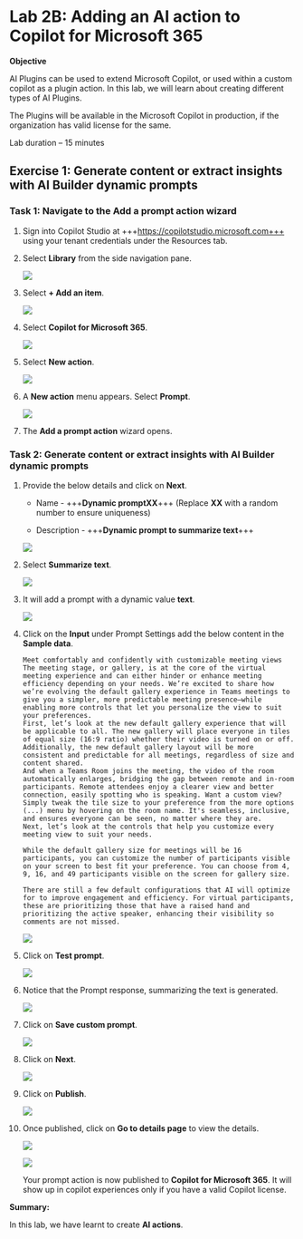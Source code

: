 # **Lab 2B: Adding an AI action to Copilot for Microsoft 365**

**Objective**

AI Plugins can be used to extend Microsoft Copilot, or used within a
custom copilot as a plugin action. In this lab, we will learn about
creating different types of AI Plugins.

The Plugins will be available in the Microsoft Copilot in production, if
the organization has valid license for the same.

Lab duration – 15 minutes

## **Exercise 1: Generate content or extract insights with AI Builder dynamic prompts**

### Task 1: Navigate to the Add a prompt action wizard

1.  Sign into Copilot Studio at +++https://copilotstudio.microsoft.com+++ using your tenant credentials under the Resources tab.

2.  Select **Library** from the side navigation pane.

    ![](./media/image1.png)

3.  Select **+ Add an item**.     

    ![](./media/image2.png)

4.  Select **Copilot for Microsoft 365**.

    ![](./media/image3.png)

5.	Select **New action**.
   
    ![](./media/image32.png)
  	
7.  A **New action** menu appears. Select **Prompt**.

    ![](./media/image4.png)

8.  The **Add a prompt action** wizard opens.

### Task 2: Generate content or extract insights with AI Builder dynamic prompts

1.  Provide the below details and click on **Next**.

    - Name - +++**Dynamic promptXX**+++ (Replace **XX** with a random number to ensure uniqueness)
    
    - Description - +++**Dynamic prompt to summarize text**+++

    ![](./media/image5.png)

2.  Select **Summarize text**.

    ![](./media/image6.png)

3.  It will add a prompt with a dynamic value **text**.

    ![](./media/image7.png)

4.  Click on the **Input** under Prompt Settings add the below content
    in the **Sample data**.

    ```
    Meet comfortably and confidently with customizable meeting views
    The meeting stage, or gallery, is at the core of the virtual meeting experience and can either hinder or enhance meeting efficiency depending on your needs. We’re excited to share how we’re evolving the default gallery experience in Teams meetings to give you a simpler, more predictable meeting presence—while enabling more controls that let you personalize the view to suit your preferences.
    First, let’s look at the new default gallery experience that will be applicable to all. The new gallery will place everyone in tiles of equal size (16:9 ratio) whether their video is turned on or off. Additionally, the new default gallery layout will be more consistent and predictable for all meetings, regardless of size and content shared.
    And when a Teams Room joins the meeting, the video of the room automatically enlarges, bridging the gap between remote and in-room participants. Remote attendees enjoy a clearer view and better connection, easily spotting who is speaking. Want a custom view? Simply tweak the tile size to your preference from the more options (...) menu by hovering on the room name. It's seamless, inclusive, and ensures everyone can be seen, no matter where they are.
    Next, let’s look at the controls that help you customize every meeting view to suit your needs.
    
    While the default gallery size for meetings will be 16 participants, you can customize the number of participants visible on your screen to best fit your preference. You can choose from 4, 9, 16, and 49 participants visible on the screen for gallery size.
    
    There are still a few default configurations that AI will optimize for to improve engagement and efficiency. For virtual participants, these are prioritizing those that have a raised hand and prioritizing the active speaker, enhancing their visibility so comments are not missed.

    ```
    
    ![](./media/image8.png)

5.  Click on **Test prompt**.

    ![](./media/image9.png)

6.  Notice that the Prompt response, summarizing the text is generated.

    ![](./media/image10.png)

7.  Click on **Save custom prompt**.

    ![](./media/image11.png)

8.  Click on **Next**.

    ![](./media/image12.png)

9.  Click on **Publish**.

    ![](./media/image13.png)

10. Once published, click on **Go to details page** to view the details.

    ![](./media/image14.png)

    ![](./media/image33.png)

    Your prompt action is now published to **Copilot for Microsoft 365**. It
will show up in copilot experiences only if you have a valid Copilot
license.

**Summary:**

In this lab, we have learnt to create **AI actions**.
